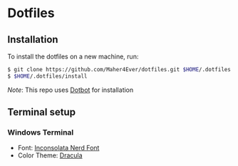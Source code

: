 Dotfiles
========

Installation
------------

To install the dotfiles on a new machine, run:

```sh
$ git clone https://github.com/Maher4Ever/dotfiles.git $HOME/.dotfiles
$ $HOME/.dotfiles/install
```

*Note*: This repo uses [Dotbot](https://github.com/anishathalye/dotbot) for installation

Terminal setup
--------------

### Windows Terminal

- Font: [Inconsolata Nerd Font](https://github.com/ryanoasis/nerd-fonts/releases/download/v2.1.0/Inconsolata.zip)
- Color Theme: [Dracula](https://windowsterminalthemes.dev/?theme=Dracula)
